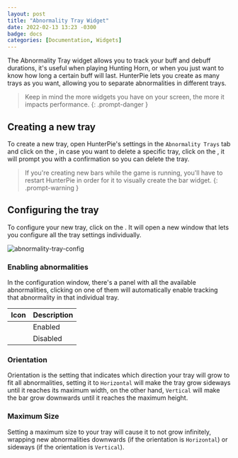 ```yaml
---
layout: post
title: "Abnormality Tray Widget"
date: 2022-02-13 13:23 -0300
badge: docs
categories: [Documentation, Widgets]
---
```

The Abnormality Tray widget allows you to track your buff and debuff durations, it's useful when playing Hunting Horn, or when you just want to know how long a certain buff will last. HunterPie lets you create as many trays as you want, allowing you to separate abnormalities in different trays.

> Keep in mind the more widgets you have on your screen, the more it impacts performance.
{: .prompt-danger }

## Creating a new tray

To create a new tray, open HunterPie's settings in the `Abnormality Trays` tab and click on the <ion-icon name="add-circle"/>, in case you want to delete a specific tray, click on the <ion-icon name="remove-circle"></ion-icon>, it will prompt you with a confirmation so you can delete the tray.

> If you're creating new bars while the game is running, you'll have to restart HunterPie in order for it to visually create the bar widget.
{: .prompt-warning }

## Configuring the tray

To configure your new tray, click on the <ion-icon name="settings-sharp"/>. It will open a new window that lets you configure all the tray settings individually.

![abnormality-tray-config](/Static/abnormality-tray-config.png)

### Enabling abnormalities

In the configuration window, there's a panel with all the available abnormalities, clicking on one of them will automatically enable tracking that abnormality in that individual tray.

Icon | Description
:---:|-------------
<ion-icon name="checkmark-circle" style="fill:#66e2a7;"> | Enabled
<ion-icon name="checkmark-circle"/> | Disabled

### Orientation

Orientation is the setting that indicates which direction your tray will grow to fit all abnormalities, setting it to `Horizontal` will make the tray grow sideways until it reaches its maximum width, on the other hand, `Vertical` will make the bar grow downwards until it reaches the maximum height.

### Maximum Size

Setting a maximum size to your tray will cause it to not grow infinitely, wrapping new abnormalities downwards (if the orientation is `Horizontal`) or sideways (if the orientation is `Vertical`).